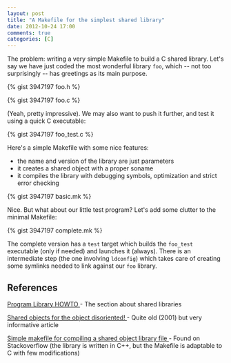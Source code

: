```yaml
---
layout: post
title: "A Makefile for the simplest shared library"
date: 2012-10-24 17:00
comments: true
categories: [C]
---
```


The problem: writing a very simple Makefile to build a C shared library.
Let's say we have just coded the most wonderful library `foo`, which -- not too surprisingly -- has 
greetings as its main purpose. 

<!-- more -->

{% gist 3947197 foo.h %}

{% gist 3947197 foo.c %}

(Yeah, pretty impressive). We may also want to push it further, and test it using a quick C executable:

{% gist 3947197 foo_test.c %}

Here's a simple Makefile with some nice features:

* the name and version of the library are just parameters
* it creates a shared object with a proper soname
* it compiles the library with debugging symbols, optimization and strict error checking

{% gist 3947197 basic.mk %}

Nice. But what about our little test program? Let's add some clutter to the minimal Makefile:

{% gist 3947197 complete.mk %}

The complete version has a `test` target which builds the `foo_test` executable (only if needed) and 
launches it (always). There is an intermediate step (the one involving `ldconfig`) which takes care of
creating some symlinks needed to link against our `foo` library. 

## References
[ Program Library HOWTO ](http://tldp.org/HOWTO/Program-Library-HOWTO/shared-libraries.html) - The section about shared libraries

[ Shared objects for the object disoriented! ](http://www.ibm.com/developerworks/library/l-shobj/) - Quite old (2001) but very informative article

[ Simple makefile for compiling a shared object library file ](http://stackoverflow.com/questions/10803109/simple-makefile-for-compiling-a-shared-object-library-file) - Found on Stackoverflow (the library is written in C++, but the Makefile is adaptable to C with few modifications)